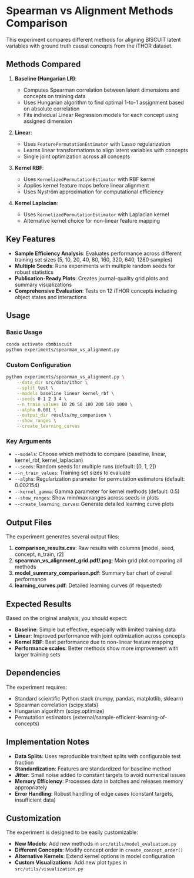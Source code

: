 # Spearman vs Alignment Methods Comparison

This experiment compares different methods for aligning BISCUIT latent variables with ground truth causal concepts from the iTHOR dataset.

## Methods Compared

1. **Baseline (Hungarian LR)**: 
   - Computes Spearman correlation between latent dimensions and concepts on training data
   - Uses Hungarian algorithm to find optimal 1-to-1 assignment based on absolute correlation
   - Fits individual Linear Regression models for each concept using assigned dimension

2. **Linear**: 
   - Uses `FeaturePermutationEstimator` with Lasso regularization
   - Learns linear transformations to align latent variables with concepts
   - Single joint optimization across all concepts

3. **Kernel RBF**: 
   - Uses `KernelizedPermutationEstimator` with RBF kernel
   - Applies kernel feature maps before linear alignment
   - Uses Nyström approximation for computational efficiency

4. **Kernel Laplacian**: 
   - Uses `KernelizedPermutationEstimator` with Laplacian kernel
   - Alternative kernel choice for non-linear feature mapping

## Key Features

- **Sample Efficiency Analysis**: Evaluates performance across different training set sizes (5, 10, 20, 40, 80, 160, 320, 640, 1280 samples)
- **Multiple Seeds**: Runs experiments with multiple random seeds for robust statistics
- **Publication-Ready Plots**: Creates journal-quality grid plots and summary visualizations
- **Comprehensive Evaluation**: Tests on 12 iTHOR concepts including object states and interactions

## Usage

### Basic Usage
```bash
conda activate cbmbiscuit
python experiments/spearman_vs_alignment.py
```

### Custom Configuration
```bash
python experiments/spearman_vs_alignment.py \
    --data_dir src/data/ithor \
    --split test \
    --models baseline linear kernel_rbf \
    --seeds 0 1 2 3 4 \
    --n_train_values 10 20 50 100 200 500 1000 \
    --alpha 0.001 \
    --output_dir results/my_comparison \
    --show_ranges \
    --create_learning_curves
```

### Key Arguments

- `--models`: Choose which methods to compare (baseline, linear, kernel_rbf, kernel_laplacian)
- `--seeds`: Random seeds for multiple runs (default: [0, 1, 2])
- `--n_train_values`: Training set sizes to evaluate
- `--alpha`: Regularization parameter for permutation estimators (default: 0.002154)
- `--kernel_gamma`: Gamma parameter for kernel methods (default: 0.5)
- `--show_ranges`: Show min/max ranges across seeds in plots
- `--create_learning_curves`: Generate detailed learning curve plots

## Output Files

The experiment generates several output files:

1. **comparison_results.csv**: Raw results with columns [model, seed, concept, n_train, r2]
2. **spearman_vs_alignment_grid.pdf/.png**: Main grid plot comparing all methods
3. **model_summary_comparison.pdf**: Summary bar chart of overall performance
4. **learning_curves.pdf**: Detailed learning curves (if requested)

## Expected Results

Based on the original analysis, you should expect:

- **Baseline**: Simple but effective, especially with limited training data
- **Linear**: Improved performance with joint optimization across concepts
- **Kernel RBF**: Best performance due to non-linear feature mapping
- **Performance scales**: Better methods show more improvement with larger training sets

## Dependencies

The experiment requires:
- Standard scientific Python stack (numpy, pandas, matplotlib, sklearn)
- Spearman correlation (scipy.stats)
- Hungarian algorithm (scipy.optimize)
- Permutation estimators (external/sample-efficient-learning-of-concepts)

## Implementation Notes

- **Data Splits**: Uses reproducible train/test splits with configurable test fraction
- **Standardization**: Features are standardized for baseline method
- **Jitter**: Small noise added to constant targets to avoid numerical issues
- **Memory Efficiency**: Processes data in batches and releases memory appropriately
- **Error Handling**: Robust handling of edge cases (constant targets, insufficient data)

## Customization

The experiment is designed to be easily customizable:

- **New Models**: Add new methods in `src/utils/model_evaluation.py`
- **Different Concepts**: Modify concept order in `create_concept_order()`
- **Alternative Kernels**: Extend kernel options in model configuration
- **Custom Visualizations**: Add new plot types in `src/utils/visualization.py`
